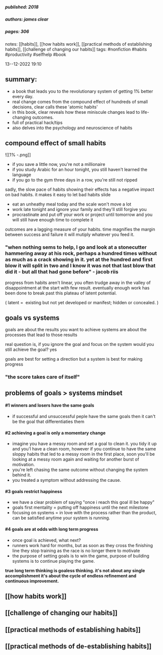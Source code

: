 ##### published: 2018
##### authors: james clear
##### pages: 306

notes: [[habits]], [[how habits work]], [[practical methods of establishing habits]], [[challenge of changing our habits]]
tags: #nonfiction #habits #productivity #selfhelp #book

13--12-2022
19:10

## summary: 
- a book that leads you to the revolutionary system of getting 1% better every day.
- real change comes from the compound effect of hundreds of small decisions, clear calls these 'atomic habits'
- in this book, clear reveals how these miniscule changes lead to life-changing outcomes.
- full of practical hack/tips 
- also delves into the psychology and neuroscience of habits 


## compound effect of small habits

![[1% -.png]]


- if you save a little now, you're not a millionaire
- if you study Arabic for an hour tonight, you still haven't learned the language
- if you go to the gym three days in a row, you're still not ripped

sadly, the slow pace of habits showing their effects has a negative impact on bad habits. it makes it easy to let bad habits slide

- eat an unheathy meal today and the scale won't move a lot
- work late tonight and ignore your family and they'll still forgive you
- procrastinate and put off your work or project until tomorrow and you will still have enough time to complete it

outcomes are a lagging measure of your habits. time magnifies the margin between success and failure it will mutiply whatever you feed it. 

### "when nothing sems to help, I go and look at a stonecutter hammering away at his rock, perhaps a hundred times without as much as a crack showing in it. yet at the hundred and first blow it will split in two and I know it was not that last blow that did it - but all that had gone before" - jacob riis

progress from habits aren't linear, you often trudge away in the valley of disappointment at the start with few result. eventually enough work has been done to break past this plateau of latent potential.

( latent =  existing but not yet developed or manifest; hidden or concealed.  )


## goals vs systems 

goals are about the results you want to achieve
systems are about the processes that lead to those results

real question is, if you ignore the goal and focus on the system would you still achieve the goal? yes

goals are best for setting a direction but a system is best for making progress

### "the score takes care of itself"


## problems of goals > systems mindset

#### #1 winners and losers have the same goals
- if successful and unsuccessful peple have the same goals then it can't be the goal that differentiaties them 

#### #2 achieving a goal is only a momentary change
- imagine you have a messy room and set a goal to clean it. you tidy it up and you'l have a clean room, however if you continue to have the same sloppy habits that led to a messy room in the first place, soon you'll be looking at a messy room again and waiting for another burst of motivation.
- you're left chasing the same outcome without changing the system behind it.
- you treated a symptom without addressing the cause.

#### #3 goals restrict happiness
- we have a clear problem of saying "once i reach this goal ill be happy"
- goals first mentality = putting off happiness until the next milestone 
- focusing on systems = in love with the process rather than the product, can be satisfied anytime your system is running.

#### #4 goals are at odds with long term progress
- once goal is achieved, what next?
- runners work hard for months, but as soon as they cross the finishing line they stop training as the race is no longer there to motivate 
- the purpose of setting goals is to win the game, purpose of building systems is to continue playing the game.

**true long term thinking is goaless thinking.
it's not about any single accomplishment 
it's about the cycle of endless refinement and continuous improvement.**

## [[how habits work]]

## [[challenge of changing our habits]] 

## [[practical methods of establishing habits]]

## [[practical methods of de-establishing habits]]